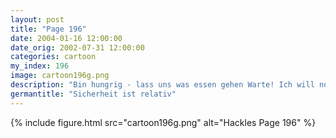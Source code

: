 ```yaml
---
layout: post
title: "Page 196"
date: 2004-01-16 12:00:00
date_orig: 2002-07-31 12:00:00
categories: cartoon
my_index: 196
image: cartoon196g.png
description: "Bin hungrig - lass uns was essen gehen Warte! Ich will noch mein Heimnetz fertig sichern Okay! Ich hab alle unnötigen Services beendet, den tcp wrapper koniguriert, meine Passwörter geändert und alle Portscans geloggt. Ich bin zu 100% sicher vor bösen Angreifern Noch in der gleichen Nacht Ironisch, ne Preston Hackles"
germantitle: "Sicherheit ist relativ"
---
```


{% include figure.html src="cartoon196g.png" alt="Hackles Page 196"  %}
